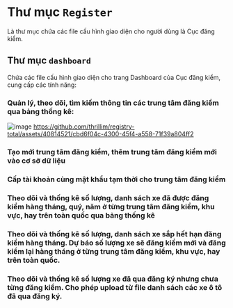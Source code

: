 # Thư mục `Register`
Là thư mục chứa các file cấu hình giao diện cho người dùng là Cục đăng kiểm.

## Thư mục `dashboard`
Chứa các file cấu hình giao diện cho trang Dashboard của Cục đăng kiểm, cung cấp các tính năng:
### Quản lý, theo dõi, tìm kiếm thông tin các trung tâm đăng kiểm qua bảng thống kê:
![image](https://github.com/thrillim/registry-total/assets/40814521/97defa85-3172-47fa-ac5e-58e63e7c349f)
https://github.com/thrillim/registry-total/assets/40814521/cbd6f04c-4300-45f4-a558-71f39a804ff2

### Tạo mới trung tâm đăng kiểm, thêm trung tâm đăng kiểm mới vào cơ sở dữ liệu

### Cấp tài khoản cùng mật khẩu tạm thời cho trung tâm đăng kiểm

### Theo dõi và thống kê số lượng, danh sách xe đã được đăng kiểm hàng tháng, quý, năm ở từng trung tâm đăng kiểm, khu vực, hay trên toàn quốc qua bảng thống kê

### Theo dõi và thống kê số lượng, danh sách xe sắp hết hạn đăng kiểm hàng tháng. Dự báo số lượng xe sẽ đăng kiểm mới và đăng kiểm lại hàng tháng ở từng trung tâm đăng kiểm, khu vực, hay trên toàn quốc.

### Theo dõi và thống kê số lượng xe đã qua đăng ký nhưng chưa từng đăng kiểm. Cho phép upload từ file danh sách các xe ô tô đã qua đăng ký.
